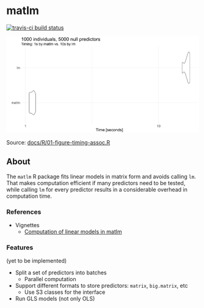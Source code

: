 # matlm

[![travis-ci build status](https://travis-ci.org/variani/matlm.svg?branch=master)](https://travis-ci.org/variani/matlm)

![](docs/figures/timing-matlm-vs-lm.png)

Source: [docs/R/01-figure-timing-assoc.R](docs/R/01-figure-timing-assoc.R)

## About

The `matlm` R package fits linear models in matrix form and avoids calling `lm`.
That makes computation efficient if many predictors need to be tested,
while calling `lm` for every predictor results in a considerable overhead in computation time.

### References

- Vignettes
    - [Computation of linear models in matlm](https://variani.github.io/matlm/vignettes/computation.html)


### Features 

(yet to be implemented)

- Split a set of predictors into batches
    - Parallel computation
- Support different formats to store predictors: `matrix`, `big.matrix`, etc
    - Use S3 classes for the interface
- Run GLS models (not only OLS)
